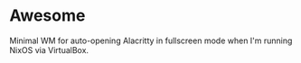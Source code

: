 # Awesome

Minimal WM for auto-opening Alacritty in fullscreen mode when I'm running NixOS
via VirtualBox.

